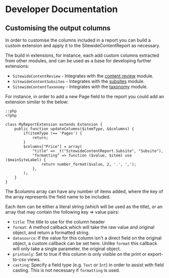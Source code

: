 # Developer Documentation

## Customising the output columns

In order to customise the columns included in a report you can build a custom extension and apply it to the 
SitewideContentReport as necessary.

The build in extensions, for instance, each add custom columns extracted from other modules, and can
be used as a base for developing further extensions:

 - `SitewideContentReview` - Integrates with the [content review](https://github.com/silverstripe/silverstripe-contentreview) module.
 - `SitewideContentSubsites` - Integrates with the [subsites](https://github.com/silverstripe/silverstripe-subsites) module.
 - `SitewideContentTaxonomy` - Integrates with the [taxonomy](https://github.com/silverstripe-labs/silverstripe-taxonomy) module.

For instance, in order to add a new Page field to the report you could add an extension similar to the below:


	::php
	<?php

	class MyReportExtension extends Extension {
		public function updateColumns($itemType, &$columns) {
			if(itemType !== 'Pages') {
				return;
			}
			$columns["Price"] = array(
				"title" => _t("SitewideContentReport.Subsite", "Subsite"),
				"formatting" => function ($value, $item) use ($mainSiteLabel) {
					return number_format($value, 2, '.', ',');
				},
			);
		}
	}


The $columns array can have any number of items added, where the key of the array represents the
field name to be included.

Each item can be either a literal string (which will be used as the title), or an array that may contain
the following key => value pairs:

 * `title`: The title to use for the column header
 * `format`: A method callback which will take the raw value and original object, and return a formatted
    string.
 * `datasource`: If the value for this column isn't a direct field on the original object, a custom callback
   can be set here. Unlike `format` this callback will only take a single parameter, the original object.
 * `printonly`: Set to true if this column is only visible on the print or export-to-csv views.
 * `casting`: Specify a field type (e.g. `Text` or `Int`) in order to assist with field casting. This is not
    necessary if `formatting` is used.
